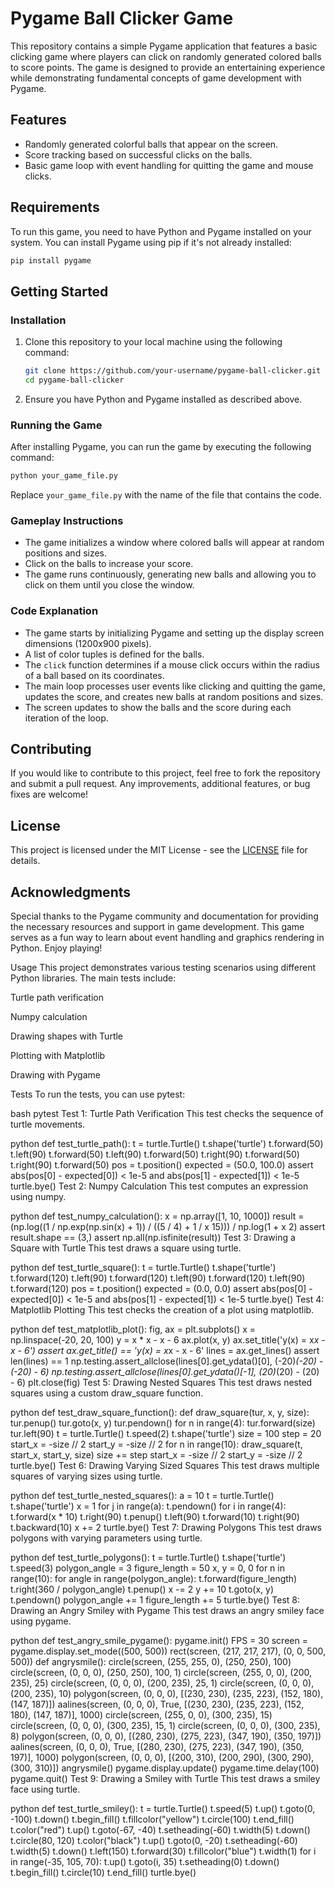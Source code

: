 # Pygame Ball Clicker Game

This repository contains a simple Pygame application that features a basic clicking game where players can click on randomly generated colored balls to score points. The game is designed to provide an entertaining experience while demonstrating fundamental concepts of game development with Pygame.

## Features

- Randomly generated colorful balls that appear on the screen.
- Score tracking based on successful clicks on the balls.
- Basic game loop with event handling for quitting the game and mouse clicks.
  
## Requirements

To run this game, you need to have Python and Pygame installed on your system. You can install Pygame using pip if it's not already installed:

```bash
pip install pygame
```

## Getting Started

### Installation

1. Clone this repository to your local machine using the following command:

   ```bash
   git clone https://github.com/your-username/pygame-ball-clicker.git
   cd pygame-ball-clicker
   ```

2. Ensure you have Python and Pygame installed as described above.

### Running the Game

After installing Pygame, you can run the game by executing the following command:

```bash
python your_game_file.py
```

Replace `your_game_file.py` with the name of the file that contains the code.

### Gameplay Instructions

- The game initializes a window where colored balls will appear at random positions and sizes.
- Click on the balls to increase your score.
- The game runs continuously, generating new balls and allowing you to click on them until you close the window.

### Code Explanation

- The game starts by initializing Pygame and setting up the display screen dimensions (1200x900 pixels).
- A list of color tuples is defined for the balls.
- The `click` function determines if a mouse click occurs within the radius of a ball based on its coordinates.
- The main loop processes user events like clicking and quitting the game, updates the score, and creates new balls at random positions and sizes.
- The screen updates to show the balls and the score during each iteration of the loop.

## Contributing

If you would like to contribute to this project, feel free to fork the repository and submit a pull request. Any improvements, additional features, or bug fixes are welcome!

## License

This project is licensed under the MIT License - see the [LICENSE](LICENSE) file for details. 

## Acknowledgments

Special thanks to the Pygame community and documentation for providing the necessary resources and support in game development. This game serves as a fun way to learn about
event handling and graphics rendering in Python. Enjoy playing!

Usage
This project demonstrates various testing scenarios using different Python libraries. The main tests include:

Turtle path verification

Numpy calculation

Drawing shapes with Turtle

Plotting with Matplotlib

Drawing with Pygame

Tests
To run the tests, you can use pytest:

bash
pytest
Test 1: Turtle Path Verification
This test checks the sequence of turtle movements.

python
def test_turtle_path():
    t = turtle.Turtle()
    t.shape('turtle')
    t.forward(50)
    t.left(90)
    t.forward(50)
    t.left(90)
    t.forward(50)
    t.right(90)
    t.forward(50)
    t.right(90)
    t.forward(50)
    pos = t.position()
    expected = (50.0, 100.0)
    assert abs(pos[0] - expected[0]) < 1e-5 and abs(pos[1] - expected[1]) < 1e-5
    turtle.bye()
Test 2: Numpy Calculation
This test computes an expression using numpy.

python
def test_numpy_calculation():
    x = np.array([1, 10, 1000])
    result = (np.log((1 / np.exp(np.sin(x) + 1)) / ((5 / 4) + 1 / x  15))) / np.log(1 + x  2)
    assert result.shape == (3,)
    assert np.all(np.isfinite(result))
Test 3: Drawing a Square with Turtle
This test draws a square using turtle.

python
def test_turtle_square():
    t = turtle.Turtle()
    t.shape('turtle')
    t.forward(120)
    t.left(90)
    t.forward(120)
    t.left(90)
    t.forward(120)
    t.left(90)
    t.forward(120)
    pos = t.position()
    expected = (0.0, 0.0)
    assert abs(pos[0] - expected[0]) < 1e-5 and abs(pos[1] - expected[1]) < 1e-5
    turtle.bye()
Test 4: Matplotlib Plotting
This test checks the creation of a plot using matplotlib.

python
def test_matplotlib_plot():
    fig, ax = plt.subplots()
    x = np.linspace(-20, 20, 100)
    y = x * x - x - 6
    ax.plot(x, y)
    ax.set_title('y(x) = x*x - x - 6')
    assert ax.get_title() == 'y(x) = x*x - x - 6'
    lines = ax.get_lines()
    assert len(lines) == 1
    np.testing.assert_allclose(lines[0].get_ydata()[0], (-20)*(-20) - (-20) - 6)
    np.testing.assert_allclose(lines[0].get_ydata()[-1], (20)*(20) - (20) - 6)
    plt.close(fig)
Test 5: Drawing Nested Squares
This test draws nested squares using a custom draw_square function.

python
def test_draw_square_function():
    def draw_square(tur, x, y, size):
        tur.penup()
        tur.goto(x, y)
        tur.pendown()
        for n in range(4):
            tur.forward(size)
            tur.left(90)
    t = turtle.Turtle()
    t.speed(2)
    t.shape('turtle')
    size = 100
    step = 20
    start_x = -size // 2
    start_y = -size // 2
    for n in range(10):
        draw_square(t, start_x, start_y, size)
        size += step
        start_x = -size // 2
        start_y = -size // 2
    turtle.bye()
Test 6: Drawing Varying Sized Squares
This test draws multiple squares of varying sizes using turtle.

python
def test_turtle_nested_squares():
    a = 10
    t = turtle.Turtle()
    t.shape('turtle')
    x = 1
    for j in range(a):
        t.pendown()
        for i in range(4):
            t.forward(x * 10)
            t.right(90)
        t.penup()
        t.left(90)
        t.forward(10)
        t.right(90)
        t.backward(10)
        x += 2
    turtle.bye()
Test 7: Drawing Polygons
This test draws polygons with varying parameters using turtle.

python
def test_turtle_polygons():
    t = turtle.Turtle()
    t.shape('turtle')
    t.speed(3)
    polygon_angle = 3
    figure_length = 50
    x, y = 0, 0
    for n in range(10):
        for angle in range(polygon_angle):
            t.forward(figure_length)
            t.right(360 / polygon_angle)
        t.penup()
        x -= 2
        y += 10
        t.goto(x, y)
        t.pendown()
        polygon_angle += 1
        figure_length += 5
    turtle.bye()
Test 8: Drawing an Angry Smiley with Pygame
This test draws an angry smiley face using pygame.

python
def test_angry_smile_pygame():
    pygame.init()
    FPS = 30
    screen = pygame.display.set_mode((500, 500))
    rect(screen, (217, 217, 217), (0, 0, 500, 500))
    def angrysmile():
        circle(screen, (255, 255, 0), (250, 250), 100)
        circle(screen, (0, 0, 0), (250, 250), 100, 1)
        circle(screen, (255, 0, 0), (200, 235), 25)
        circle(screen, (0, 0, 0), (200, 235), 25, 1)
        circle(screen, (0, 0, 0), (200, 235), 10)
        polygon(screen, (0, 0, 0), [(230, 230), (235, 223), (152, 180), (147, 187)])
        aalines(screen, (0, 0, 0), True, [(230, 230), (235, 223), (152, 180), (147, 187)], 1000)
        circle(screen, (255, 0, 0), (300, 235), 15)
        circle(screen, (0, 0, 0), (300, 235), 15, 1)
        circle(screen, (0, 0, 0), (300, 235), 8)
        polygon(screen, (0, 0, 0), [(280, 230), (275, 223), (347, 190), (350, 197)])
        aalines(screen, (0, 0, 0), True, [(280, 230), (275, 223), (347, 190), (350, 197)], 1000)
        polygon(screen, (0, 0, 0), [(200, 310), (200, 290), (300, 290), (300, 310)])
    angrysmile()
    pygame.display.update()
    pygame.time.delay(100)
    pygame.quit()
Test 9: Drawing a Smiley with Turtle
This test draws a smiley face using turtle.

python
def test_turtle_smiley():
    t = turtle.Turtle()
    t.speed(5)
    t.up()
    t.goto(0, -100)
    t.down()
    t.begin_fill()
    t.fillcolor("yellow")
    t.circle(100)
    t.end_fill()
    t.color("red")
    t.up()
    t.goto(-67, -40)
    t.setheading(-60)
    t.width(5)
    t.down()
    t.circle(80, 120)
    t.color("black")
    t.up()
    t.goto(0, -20)
    t.setheading(-60)
    t.width(5)
    t.down()
    t.left(150)
    t.forward(30)
    t.fillcolor("blue")
    t.width(1)
    for i in range(-35, 105, 70):
        t.up()
        t.goto(i, 35)
        t.setheading(0)
        t.down()
        t.begin_fill()
        t.circle(10)
        t.end_fill()
    turtle.bye()
